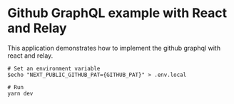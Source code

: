 # Github GraphQL example with React and Relay

This application demonstrates how to implement the github graphql with react and relay.

```
# Set an environment variable
$echo "NEXT_PUBLIC_GITHUB_PAT={GITHUB_PAT}" > .env.local

# Run
yarn dev
```
